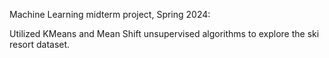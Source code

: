 Machine Learning midterm project, Spring 2024:

Utilized KMeans and Mean Shift unsupervised algorithms to explore the ski resort dataset.
